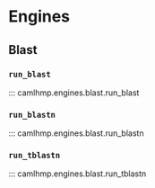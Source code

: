 # Engines

## Blast

### `run_blast`

::: camlhmp.engines.blast.run_blast

### `run_blastn`

::: camlhmp.engines.blast.run_blastn

### `run_tblastn`

::: camlhmp.engines.blast.run_tblastn
